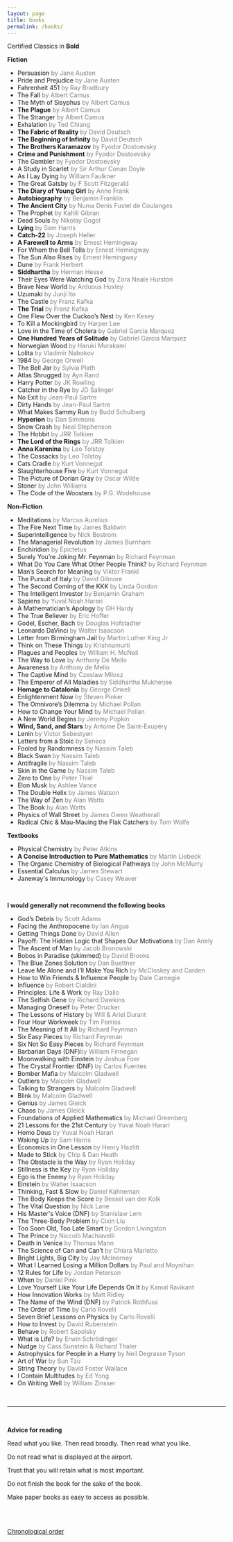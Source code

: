 ```yaml
---
layout: page
title: books
permalink: /books/
---
```


Certified Classics in **Bold**

**Fiction**
- Persuasion <span style="color:gray">by Jane Austen</span>
- Pride and Prejudice <span style="color:gray">by Jane Austen</span>
- Fahrenheit 451 <span style="color:gray">by Ray Bradbury</span>
- The Fall <span style="color:gray">by Albert Camus</span>
- The Myth of Sisyphus <span style="color:gray">by Albert Camus</span>
- **The Plague** <span style="color:gray">by Albert Camus</span>
- The Stranger <span style="color:gray">by Albert Camus</span>
- Exhalation <span style="color:gray">by Ted Chiang</span>
- **The Fabric of Reality** <span style="color:gray">by David Deutsch</span>
- **The Beginning of Infinity** <span style="color:gray">by David Deutsch</span>
- **The Brothers Karamazov** <span style="color:gray">by Fyodor Dostoevsky</span>
- **Crime and Punishment** <span style="color:gray">by Fyodor Dostoevsky</span>
- The Gambler <span style="color:gray">by Fyodor Dostoevsky</span>
- A Study in Scarlet <span style="color:gray">by Sir Arthur Conan Doyle</span>
- As I Lay Dying <span style="color:gray">by William Faulkner</span>
- The Great Gatsby <span style="color:gray">by F Scott Fitzgerald</span>
- **The Diary of Young Girl** <span style="color:gray">by Anne Frank</span>
- **Autobiography** <span style="color:gray">by Benjamin Franklin</span>
- **The Ancient City** <span style="color:gray">by Numa Denis Fustel de Coulanges</span>
- The Prophet <span style="color:gray">by Kahlil Gibran</span>
- Dead Souls <span style="color:gray">by Nikolay Gogol</span>
- **Lying** <span style="color:gray">by Sam Harris</span>
- **Catch-22** <span style="color:gray">by Joseph Heller</span>
- **A Farewell to Arms** <span style="color:gray">by Ernest Hemingway</span>
- For Whom the Bell Tolls <span style="color:gray">by Ernest Hemingway</span>
- The Sun Also Rises <span style="color:gray">by Ernest Hemingway</span>
- Dune <span style="color:gray">by Frank Herbert</span>
- **Siddhartha** <span style="color:gray">by Herman Hesse</span>
- Their Eyes Were Watching God <span style="color:gray">by Zora Neale Hurston</span>
- Brave New World <span style="color:gray">by Arduous Huxley</span>
- Uzumaki <span style="color:gray">by Junji Ito</span>
- The Castle <span style="color:gray">by Franz Kafka</span>
- **The Trial** <span style="color:gray">by Franz Kafka</span>
- One Flew Over the Cuckoo’s Nest <span style="color:gray">by Ken Kesey</span>
- To Kill a Mockingbird <span style="color:gray">by Harper Lee</span>
- Love in the Time of Cholera <span style="color:gray">by Gabriel Garcia Marquez</span>
- **One Hundred Years of Solitude** <span style="color:gray">by Gabriel Garcia Marquez</span>
- Norwegian Wood <span style="color:gray">by Haruki Murakami</span>
- Lolita <span style="color:gray">by Vladimir Nabokov</span>
- 1984 <span style="color:gray">by George Orwell</span>
- The Bell Jar <span style="color:gray">by Sylvia Plath</span>
- Atlas Shrugged <span style="color:gray">by Ayn Rand</span>
- Harry Potter <span style="color:gray">by JK Rowling</span>
- Catcher in the Rye <span style="color:gray">by JD Salinger</span>
- No Exit <span style="color:gray">by Jean-Paul Sartre</span>
- Dirty Hands <span style="color:gray">by Jean-Paul Sartre</span>
- What Makes Sammy Run <span style="color:gray">by Budd Schulberg</span>
- **Hyperion** <span style="color:gray">by Dan Simmons</span>
- Snow Crash <span style="color:gray">by Neal Stephenson</span>
- The Hobbit <span style="color:gray">by JRR Tolkien</span>
- **The Lord of the Rings** <span style="color:gray">by JRR Tolkien</span>
- **Anna Karenina** <span style="color:gray">by Leo Tolstoy</span>
- The Cossacks <span style="color:gray">by Leo Tolstoy</span>
- Cats Cradle <span style="color:gray">by Kurt Vonnegut</span>
- Slaughterhouse Five <span style="color:gray">by Kurt Vonnegut</span>
- The Picture of Dorian Gray <span style="color:gray">by Oscar Wilde</span>
- Stoner <span style="color:gray">by John Williams</span>
- The Code of the Woosters <span style="color:gray">by P.G. Wodehouse</span>

**Non-Fiction**
- Meditations <span style="color:gray">by Marcus Aurelius</span>
- The Fire Next Time <span style="color:gray">by James Baldwin</span>
- Superintelligence <span style="color:gray">by Nick Bostrom</span>
- The Managerial Revolution <span style="color:gray">by James Burnham</span>
- Enchiridion <span style="color:gray">by Epictetus</span>
- Surely You’re Joking Mr. Feynman <span style="color:gray">by Richard Feynman</span>
- What Do You Care What Other People Think? <span style="color:gray">by Richard Feynman</span>
- Man’s Search for Meaning <span style="color:gray">by Viktor Frankl</span>
- The Pursuit of Italy <span style="color:gray">by David Gilmore</span>
- The Second Coming of the KKK <span style="color:gray">by Linda Gordon</span>
- The Intelligent Investor <span style="color:gray">by Benjamin Graham</span>
- Sapiens <span style="color:gray">by Yuval Noah Harari</span>
- A Mathematician’s Apology <span style="color:gray">by GH Hardy</span>
- The True Believer <span style="color:gray">by Eric Hoffer</span>
- Godel, Escher, Bach <span style="color:gray">by Douglas Hofstadter</span>
- Leonardo DaVinci <span style="color:gray">by Walter Isaacson</span>
- Letter from Birmingham Jail <span style="color:gray">by Martin Luther King Jr</span>
- Think on These Things <span style="color:gray">by Krishnamurti</span>
- Plagues and Peoples <span style="color:gray">by William H. McNeil</span>
- The Way to Love <span style="color:gray">by Anthony De Mello</span>
- Awareness <span style="color:gray">by Anthony de Mello</span>
- The Captive Mind <span style="color:gray">by Czeslaw Milosz</span>
- The Emperor of All Maladies <span style="color:gray">by Siddhartha Mukherjee</span>
- **Homage to Catalonia** <span style="color:gray">by George Orwell</span>
- Enlightenment Now <span style="color:gray">by Steven Pinker</span>
- The Omnivore’s Dilemma <span style="color:gray">by Michael Pollan</span>
- How to Change Your Mind <span style="color:gray">by Michael Pollan</span>
- A New World Begins <span style="color:gray">by Jeremy Popkin</span>
- **Wind, Sand, and Stars** <span style="color:gray">by Antoine De Saint-Exupéry</span>
- Lenin <span style="color:gray">by Victor Sebestyen</span>
- Letters from a Stoic <span style="color:gray">by Seneca</span>
- Fooled by Randomness <span style="color:gray">by Nassim Taleb</span>
- Black Swan <span style="color:gray">by Nassim Taleb</span>
- Antifragile <span style="color:gray">by Nassim Taleb</span>
- Skin in the Game <span style="color:gray">by Nassim Taleb</span>
- Zero to One <span style="color:gray">by Peter Thiel</span>
- Elon Musk <span style="color:gray">by Ashlee Vance</span>
- The Double Helix <span style="color:gray">by James Watson</span>
- The Way of Zen <span style="color:gray">by Alan Watts</span>
- The Book <span style="color:gray">by Alan Watts</span>
- Physics of Wall Street <span style="color:gray">by James Owen Weatherall</span>
- Radical Chic & Mau-Mauing the Flak Catchers <span style="color:gray">by Tom Wolfe</span>


**Textbooks**
- Physical Chemistry <span style="color:gray">by Peter Atkins</span>
- **A Concise Introduction to Pure Mathematics** <span style="color:gray">by Martin Liebeck</span>
- The Organic Chemistry of Biological Pathways <span style="color:gray">by John McMurry</span>
- Essential Calculus <span style="color:gray">by James Stewart</span>
- Janeway's Immunology <span style="color:gray">by Casey Weaver</span>


<br/>

**I would generally not recommend the following books**
- God’s Debris <span style="color:gray">by Scott Adams</span>
- Facing the Anthropocene <span style="color:gray">by Ian Angus</span>
- Getting Things Done <span style="color:gray">by David Allen</span>
- Payoff: The Hidden Logic that Shapes Our Motivations <span style="color:gray">by Dan Ariely</span>
- The Ascent of Man <span style="color:gray">by Jacob Bronowski</span>
- Bobos in Paradise (skimmed) <span style="color:gray">by David Brooks</span>
- The Blue Zones Solution <span style="color:gray">by Dan Buettner</span>
- Leave Me Alone and I’ll Make You Rich <span style="color:gray">by McCloskey and Carden</span>
- How to Win Friends & Influence People <span style="color:gray">by Dale Carnegie</span>
- Influence <span style="color:gray">by Robert Cialdini</span>
- Principles: Life & Work <span style="color:gray">by Ray Dalio</span>
- The Selfish Gene <span style="color:gray">by Richard Dawkins</span>
- Managing Oneself <span style="color:gray">by Peter Drucker</span>
- The Lessons of History <span style="color:gray">by Will & Ariel Durant</span>
- Four Hour Workweek <span style="color:gray">by Tim Ferriss</span>
- The Meaning of It All <span style="color:gray">by Richard Feynman</span>
- Six Easy Pieces <span style="color:gray">by Richard Feynman</span>
- Six Not So Easy Pieces <span style="color:gray">by Richard Feynman</span>
- Barbarian Days (DNF)<span style="color:gray">by William Finnegan</span>
- Moonwalking with Einstein <span style="color:gray">by Joshua Foer</span>
- The Crystal Frontier (DNF) <span style="color:gray">by Carlos Fuentes</span>
- Bomber Mafia <span style="color:gray">by Malcolm Gladwell</span>
- Outliers <span style="color:gray">by Malcolm Gladwell</span>
- Talking to Strangers <span style="color:gray">by Malcolm Gladwell</span>
- Blink <span style="color:gray">by Malcolm Gladwell</span>
- Genius <span style="color:gray">by James Gleick</span>
- Chaos <span style="color:gray">by James Gleick</span>
- Foundations of Applied Mathematics <span style="color:gray">by Michael Greenberg</span>
- 21 Lessons for the 21st Century <span style="color:gray">by Yuval Noah Harari</span>
- Homo Deus <span style="color:gray">by Yuval Noah Harari</span>
- Waking Up <span style="color:gray">by Sam Harris</span>
- Economics in One Lesson <span style="color:gray">by Henry Hazlitt</span>
- Made to Stick <span style="color:gray">by Chip & Dan Heath</span>
- The Obstacle is the Way <span style="color:gray">by Ryan Holiday</span>
- Stillness is the Key <span style="color:gray">by Ryan Holiday</span>
- Ego is the Enemy <span style="color:gray">by Ryan Holiday</span>
- Einstein <span style="color:gray">by Walter Isaacson</span>
- Thinking, Fast & Slow <span style="color:gray">by Daniel Kahneman</span>
- The Body Keeps the Score <span style="color:gray">by Bessel van der Kolk</span>
- The Vital Question <span style="color:gray">by Nick Lane</span>
- His Master's Voice (DNF) <span style="color:gray">by Stanislaw Lem</span>
- The Three-Body Problem <span style="color:gray">by Cixin Liu</span>
- Too Soon Old, Too Late Smart <span style="color:gray">by Gordon Livingston</span>
- The Prince <span style="color:gray">by Niccolò Machiavelli</span>
- Death in Venice <span style="color:gray">by Thomas Mann</span>
- The Science of Can and Can’t <span style="color:gray">by Chiara Marletto</span>
- Bright Lights, Big City <span style="color:gray">by Jay McInerney</span>
- What I Learned Losing a Million Dollars <span style="color:gray">by Paul and Moynihan</span>
- 12 Rules for Life <span style="color:gray">by Jordan Peterson</span>
- When <span style="color:gray">by Daniel Pink</span>
- Love Yourself Like Your Life Depends On It <span style="color:gray">by Kamal Ravikant</span>
- How Innovation Works <span style="color:gray">by Matt Ridley</span>
- The Name of the Wind (DNF) <span style="color:gray">by Patrick Rothfuss</span>
- The Order of Time <span style="color:gray">by Carlo Rovelli</span>
- Seven Brief Lessons on Physics <span style="color:gray">by Carlo Rovelli</span>
- How to Invest <span style="color:gray">by David Rubenstein</span>
- Behave <span style="color:gray">by Robert Sapolsky</span>
- What is Life? <span style="color:gray">by Erwin Schrödinger</span>
- Nudge <span style="color:gray">by Cass Sunstein & Richard Thaler</span>
- Astrophysics for People in a Hurry <span style="color:gray">by Neil Degrasse Tyson</span>
- Art of War <span style="color:gray">by Sun Tzu</span>
- String Theory <span style="color:gray">by David Foster Wallace</span>
- I Contain Multitudes <span style="color:gray">by Ed Yong</span>
- On Writing Well <span style="color:gray">by William Zinsser</span>

<!-- <br/> -->

<!-- <hr>

<br/> -->

<!-- **Unread, on my bookshelf**

<br/>

- Sense and Sensibility <span style="color:gray">by Jane Austen</span>
- Jane Eyre <span style="color:gray">by Charlotte Bronte</span>
- Wuthering Heights <span style="color:gray">by Emily Bronte</span>
- Great Expectations <span style="color:gray">by Charles Dickens</span>
- A Tale of Two Cities <span style="color:gray">by Charles Dickens</span>
- A Time of Gifts <span style="color:gray">by Patrick Leigh Fermor</span>
- A Room With a View <span style="color:gray">by E. M. Forster</span>
- Tess of the D'Urbervilles <span style="color:gray">by Thomas Hardy</span>
- Swann's Way <span style="color:gray">by Marcel Proust</span>
- Candide <span style="color:gray">by Voltaire</span>
- The idiot <span style="color:gray">by Fyodor Dostoevsky</span>
- The Master and Margarita <span style="color:gray">by Mikhail Bulgakov</span>
- Doctor Zhivago <span style="color:gray">by Boris Pasternak</span>
- One Day in the Life of Ivan Denisovich <span style="color:gray">by Aleksandr Solzhenitsyn</span>
- Cancer Ward <span style="color:gray">by Aleksandr Solzhenitsyn</span>
- War and Peace <span style="color:gray">by Leo Tolstoy</span>
- Little Women <span style="color:gray">by Louisa May Alcott</span>
- Invisible Man <span style="color:gray">by Ralph Ellison</span>
- Absalom, Absalom <span style="color:gray">by William Faulkner</span>
- The Sound and the Fury <span style="color:gray">by William Faulkner</span>
- Tender is the Night <span style="color:gray">by F. Scott Fitzgerald</span>
- The Golden Bowl <span style="color:gray">by Henry James</span>
- Sometimes a Great Notion <span style="color:gray">by Ken Kesey</span>
- Babbitt <span style="color:gray">by Sinclair Lewis</span>
- Blood Meridian <span style="color:gray">by Cormac McCarthy</span>
- Beloved <span style="color:gray">by Tony Morrison</span>
- The Jungle <span style="color:gray">by Upton Sinclair</span>
- East of Eden <span style="color:gray">by John Steinbeck</span>
- The Grapes of Wrath <span style="color:gray">by John Steinbeck</span>
- Moby Dick <span style="color:gray">by Herman Melville</span>
- The Bonfire of the Vanities <span style="color:gray">by Tom Wolfe</span>
- Ficciones <span style="color:gray">by Jorge Luis Borges</span>
- The Death of Artemio Cruz <span style="color:gray">by Carlos Fuentes</span>
- Foundation <span style="color:gray">by Isaac Asimov</span>
- Stories of Your Life and Others <span style="color:gray">by Ted Chiang</span>
- Starship Troopers <span style="color:gray">by Robert Heinlein</span>
- The Martian <span style="color:gray">by Andy Weir</span>
- The Time Machine <span style="color:gray">by H. G. Wells</span>
- The Invisible Man <span style="color:gray">by H. G. Wells</span>
- Hateship, Friendship, Courtship, Loveship, Marriage <span style="color:gray">by Alice Murno</span>
- The Soul of a New Machine <span style="color:gray">by Tracy Kidder</span>
- Medieval Technology and Social Change <span style="color:gray">by Lynn White</span>
- The Lever of Riches <span style="color:gray">by Joel Mokyr</span>
- Profiles of the Future <span style="color:gray">by Arthur C. Clarke</span>
- Skunk Works <span style="color:gray">by Ben R. Rich</span>
- The Death and Life of Great American Cities <span style="color:gray">by Jane Jacobs</span>
- Genghis Khan and the Making of the Modern World <span style="color:gray">by Jack Weatherford</span>
- Life: The Movie <span style="color:gray">by Neal Gabler</span>
- The History of Sexuality Vol 1 <span style="color:gray">by Michel Foucault</span>
- Essays <span style="color:gray">by Ralph Waldo Emerson</span>
- The Story of Philosophy <span style="color:gray">by Will Durant</span>
- Beyond good and Evil <span style="color:gray">by Fredrich Nietzche</span>
- Thus Spoke Zarathustra <span style="color:gray">by Fredrich Nietzche</span>
- The Open Society and Its Enemies <span style="color:gray">by Karl Popper</span>
- The End of History and the Last Man <span style="color:gray">by Francis Fukuyama</span>
- Democracy in America <span style="color:gray">by Alexis de Tocqueville</span>
- The Season of the Witch <span style="color:gray">by David Talbot</span>
- The House of Medicie: Its Rise and Fall <span style="color:gray">by Christopher Hibbert</span>
- Albion's Seed <span style="color:gray">by David Hackett Fischer</span>
- History of the English Speaking Peoples <span style="color:gray">by Winston Churchill</span>
- Witness <span style="color:gray">by Whitaker Chambers</span>
- The Ambassador <span style="color:gray">by Susan Ronald</span>
- Spain in Our Hearts <span style="color:gray">by Adam Hochschild</span>
- The Spanish Civil War <span style="color:gray">by Hugh Thomas</span>
- The Gulag Archipelago: Abridged <span style="color:gray">by Aleksandr Solzhenitsyn</span>
- The German Generals Talk <span style="color:gray">by B. H. Liddell Hart</span>
- The Rise and Fall of the Third Reich <span style="color:gray">by William Shirer</span>
- Born Red <span style="color:gray">by Yuan Gao</span>
- The Power Broker <span style="color:gray">by Robert Caro</span>
- Parallel Lives <span style="color:gray">by Plutarch</span>
- A History of American Law <span style="color:gray">by Lawrence Friedman</span>
- Probability Theory <span style="color:gray">by E.T. Jaynes</span>
- Analysis I <span style="color:gray">by Terence Tao</span>
- Analysis II <span style="color:gray">by Terence Tao</span>
- Complex Analysis <span style="color:gray">by Stein and Shakarchi</span>
- Convex Optimization <span style="color:gray">by Stephen Boyd</span>
- A Book of Abstract Algebra <span style="color:gray">by Charles Pinter</span>
- Introduction to Metric and Topological Spaces <span style="color:gray">by Wilson Sutherland</span>
- Linear Algebra Done Right <span style="color:gray">by Sheldon Axler</span>
- Cybernetics <span style="color:gray">by Norbert Wiener</span>
- A Private ARPA User Manual <span style="color:gray">by Benjamin Reinhardt</span>
- Inflection Point <span style="color:gray">by Ochmanek et al.</span>
- University Physics with Modern Physics <span style="color:gray">by Young and Freedman</span>
- Vibrations and Waves <span style="color:gray">by A.P. French</span>
- Vibrations and Waves <span style="color:gray">by George King</span>
- Classical Mechanics <span style="color:gray">by John Taylor</span>
- Introduction to Electrodynamics <span style="color:gray">by David Griffiths</span>
- Introduction to Quantum Mechanics <span style="color:gray">by David Griffiths</span>
- An Introduction to Thermal Physics <span style="color:gray">by Daniel Schroeder</span>
- An Introduction to Elementary Particles <span style="color:gray">by David Griffiths</span>
- Biophysics <span style="color:gray">by Roland Glaser</span>
- Basic Electronics for Scientists and Engineers <span style="color:gray">by Dennis Eggleston</span>
- Optics <span style="color:gray">by Eugene Hecht</span>
- _______ <span style="color:gray">by _________</span> -->

<br/>

<hr>

<br/>

**Advice for reading**

Read what you like. Then read broadly. Then read what you like.

Do not read what is displayed at the airport.

Trust that you will retain what is most important.

Do not finish the book for the sake of the book.

Make paper books as easy to access as possible.


<br/><br/>

[Chronological order](/books/archive)